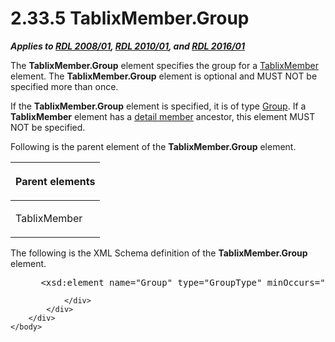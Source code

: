 <html dir="LTR" xmlns:mshelp="http://msdn.microsoft.com/mshelp" xmlns:ddue="http://ddue.schemas.microsoft.com/authoring/2003/5" xmlns:xlink="http://www.w3.org/1999/xlink" xmlns:tool="http://www.microsoft.com/tooltip">
    <head>
        <meta http-equiv="Content-Type" content="text/html; CHARSET=utf-8"></meta>
        <meta name="save" content="history"></meta>
        <title>2.33.5 TablixMember.Group</title>
        <xml>
            <mshelp:toctitle title="2.33.5 TablixMember.Group"></mshelp:toctitle>
            <mshelp:rltitle title="[MS-RDL]: TablixMember.Group"></mshelp:rltitle>
            <mshelp:keyword index="A" term="2a2f7641-4f42-44c0-81a5-c17c61b75802"></mshelp:keyword>
            <mshelp:attr name="DCSext.ContentType" value="open specification"></mshelp:attr>
            <mshelp:attr name="AssetID" value="2a2f7641-4f42-44c0-81a5-c17c61b75802"></mshelp:attr>
            <mshelp:attr name="TopicType" value="kbRef"></mshelp:attr>
            <mshelp:attr name="DCSext.Title" value="[MS-RDL]: TablixMember.Group" />
        </xml>
    </head>
    <body>
        <div id="header">
            <h1 class="heading">2.33.5 TablixMember.Group</h1>
        </div>
        <div id="mainSection">
            <div id="mainBody">
                <div id="allHistory" class="saveHistory"></div>
                <div id="sectionSection0" class="section" name="collapseableSection">
                    

<p><b><i>Applies to </i></b><a href="1e855f94-4617-47e4-b89e-0856c6cb420f.html"><b><i>RDL 2008/01</i></b></a><b><i>,
</i></b><a href="3428e690-a348-4ec7-8a6a-8efb42d2cdee.html"><b><i>RDL 2010/01</i></b></a><b><i>,
and </i></b><a href="52ce3983-2bfc-4e72-9359-42aaf5fe4509.html"><b><i>RDL 2016/01</i></b></a></p>

<p>The <b>TablixMember.Group</b> element specifies the group
for a <a href="1d8a9691-b173-4e24-9ea9-1f486bc824fd.html">TablixMember</a>
element. The <b>TablixMember.Group</b> element is optional and MUST NOT be
specified more than once. </p>

<p>If the <b>TablixMember.Group</b> element is specified, it is
of type <a href="dbfff811-1be7-4e8b-a5d2-6cc522317fbe.html">Group</a>. If a <b>TablixMember</b>
element has a <a href="b2482b3f-74ab-4ca8-a9e5-c07955011743.html#gt_04fb8f6f-6296-42dd-adc9-888dbf309413">detail member</a>
ancestor, this element MUST NOT be specified.</p>

<p>Following is the parent element of the <b>TablixMember.Group</b>
element.</p>

<table>
 <thead>
  <tr>
   <th>
   <p>Parent elements</p>
   </th>
  </tr>
 </thead>
 <tr>
  <td>
  <p>TablixMember </p>
  </td>
 </tr>
</table>

<p>The following is the XML Schema definition of the <b>TablixMember.Group</b>
element.</p>

<dl>
<dd>
<div><pre> &lt;xsd:element name=&quot;Group&quot; type=&quot;GroupType&quot; minOccurs=&quot;0&quot; maxOccurs=&quot;1&quot; /&gt;
</pre></div>
</dd></dl>


                </div>
            </div>
        </div>
    </body>
</html>